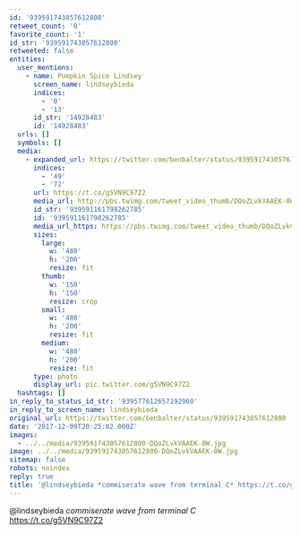 ```yaml
---
id: '939591743057612800'
retweet_count: '0'
favorite_count: '1'
id_str: '939591743057612800'
retweeted: false
entities:
  user_mentions:
    - name: Pumpkin Spice Lindsey
      screen_name: lindseybieda
      indices:
        - '0'
        - '13'
      id_str: '14928483'
      id: '14928483'
  urls: []
  symbols: []
  media:
    - expanded_url: https://twitter.com/benbalter/status/939591743057612800/photo/1
      indices:
        - '49'
        - '72'
      url: https://t.co/g5VN9C97Z2
      media_url: http://pbs.twimg.com/tweet_video_thumb/DQoZLvkVAAEK-0W.jpg
      id_str: '939591161798262785'
      id: '939591161798262785'
      media_url_https: https://pbs.twimg.com/tweet_video_thumb/DQoZLvkVAAEK-0W.jpg
      sizes:
        large:
          w: '480'
          h: '200'
          resize: fit
        thumb:
          w: '150'
          h: '150'
          resize: crop
        small:
          w: '480'
          h: '200'
          resize: fit
        medium:
          w: '480'
          h: '200'
          resize: fit
      type: photo
      display_url: pic.twitter.com/g5VN9C97Z2
  hashtags: []
in_reply_to_status_id_str: '939577612657192960'
in_reply_to_screen_name: lindseybieda
original_url: https://twitter.com/benbalter/status/939591743057612800
date: '2017-12-09T20:25:02.000Z'
images:
  - ../../media/939591743057612800-DQoZLvkVAAEK-0W.jpg
image: ../../media/939591743057612800-DQoZLvkVAAEK-0W.jpg
sitemap: false
robots: noindex
reply: true
title: '@lindseybieda *commiserate wave from terminal C* https://t.co/g5VN9C97Z2'
---
```


@lindseybieda *commiserate wave from terminal C* https://t.co/g5VN9C97Z2